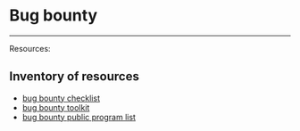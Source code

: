 # Bug bounty  

***

Resources:
## Inventory of resources  
- [bug bounty checklist](https://github.com/sehno/Bug-bounty/blob/master/bugbounty_checklist.md)  
- [bug bounty toolkit](https://github.com/sehno/Bug-bounty/blob/master/bugbounty_toolkit.md)
- [bug bounty public program list](https://github.com/sehno/Bug-bounty/blob/master/bugbounty_public_program_list.md)
